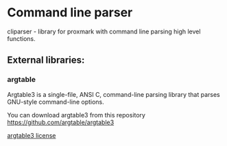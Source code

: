 # Command line parser

cliparser - library for proxmark with command line parsing high level functions.

## External libraries:

### argtable

Argtable3 is a single-file, ANSI C, command-line parsing library that parses GNU-style command-line options.

You can download argtable3 from this repository https://github.com/argtable/argtable3

[argtable3 license](https://github.com/argtable/argtable3/blob/master/LICENSE)
